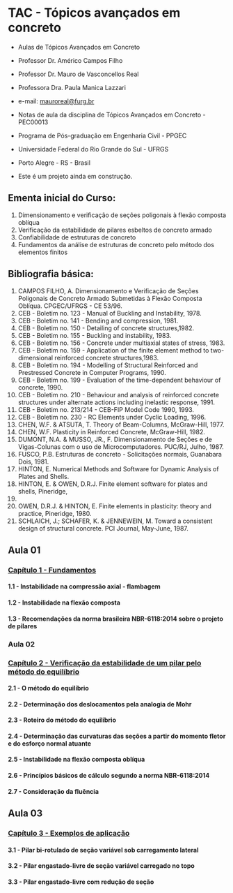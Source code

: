 # __TAC - Tópicos avançados em concreto__  
* Aulas de Tópicos Avançados em Concreto
* Professor Dr. Américo Campos Filho
* Professor Dr. Mauro de Vasconcellos Real
* Professora Dra. Paula Manica Lazzari

* e-mail: mauroreal@furg.br
* Notas de aula da disciplina de Tópicos Avançados em Concreto - PEC00013
* Programa de Pós-graduação em Engenharia Civil  - PPGEC
* Universidade Federal do Rio Grande do Sul - UFRGS
* Porto Alegre - RS - Brasil
* Este é um projeto ainda em construção.

## __Ementa inicial do Curso:__

1. Dimensionamento e verificação de seções poligonais à flexão composta oblíqua
2. Verificação da estabilidade de pilares esbeltos de concreto armado
3. Confiabilidade de estruturas de concreto 
4. Fundamentos da análise de estruturas de concreto pelo método dos elementos finitos 


## __Bibliografia básica:__

1. CAMPOS FILHO, A. Dimensionamento e Verificação de Seções Poligonais de 
Concreto Armado Submetidas à Flexão Composta Oblíqua. CPGEC/UFRGS - CE 
53/96. 
2. CEB - Boletim no. 123 - Manual of Buckling and Instability, 1978. 
3. CEB - Boletim no. 141 - Bending and compression, 1981. 
4. CEB - Boletim no. 150 - Detailing of concrete structures,1982. 
5. CEB - Boletim no. 155 - Buckling and instability, 1983. 
6. CEB - Boletim no. 156 - Concrete under multiaxial states of stress, 1983. 
7. CEB - Boletim no. 159 - Application of the finite element method to two-dimensional 
reinforced concrete structures,1983. 
8. CEB - Boletim no. 194 - Modelling of Structural Reinforced and Prestressed Concrete in 
Computer Programs, 1990. 
9. CEB - Boletim no. 199 - Evaluation of the time-dependent behaviour of concrete, 1990. 
10. CEB - Boletim no. 210 - Behaviour and analysis of reinforced concrete structures under 
alternate actions including inelastic response, 1991. 
11. CEB - Boletim no. 213/214 - CEB-FIP Model Code 1990, 1993. 
12. CEB - Boletim no. 230 - RC Elements under Cyclic Loading, 1996. 
13. CHEN, W.F. & ATSUTA, T.  Theory of Beam-Columns, McGraw-Hill, 1977. 
14. CHEN, W.F.  Plasticity in Reinforced Concrete, McGraw-Hill, 1982. 
15. DUMONT, N.A. & MUSSO, JR., F. Dimensionamento de Seções e de Vigas-Colunas com 
o uso de Microcomputadores. PUC/RJ, Julho, 1987. 
16. FUSCO, P.B.  Estruturas de concreto - Solicitações normais, Guanabara Dois, 1981. 
17. HINTON, E. Numerical Methods and Software for Dynamic Analysis of Plates and Shells. 
18. HINTON, E. & OWEN, D.R.J. Finite element software for plates and shells, Pineridge, 
1984. 
19. OWEN, D.R.J. & HINTON, E. Finite elements in plasticity: theory and practice, 
Pineridge, 1980. 
20. SCHLAICH, J.; SCHAFER, K. & JENNEWEIN, M.  Toward a consistent design of structural 
concrete.  PCI Journal, May-June, 1987. 

## __Aula 01__

### [Capítulo 1 - Fundamentos](https://nbviewer.org/github/mvreal/Estabilidade/blob/main/Capitulo_1-1.ipynb)

#### 1.1 - Instabilidade na compressão axial - flambagem
#### 1.2 - Instabilidade na flexão composta
#### 1.3 - Recomendações da norma brasileira NBR-6118:2014 sobre o projeto de pilares

### __Aula 02__

### [Capítulo 2 - Verificação da estabilidade de um pilar pelo método do equilíbrio](https://nbviewer.org/github/mvreal/Estabilidade/blob/main/Capitulo_2-1.ipynb)

#### 2.1 - O método do equilíbrio
#### 2.2 - Determinação dos deslocamentos pela analogia de Mohr
#### 2.3 - Roteiro do método do equilíbrio
#### 2.4 - Determinação das curvaturas das seções a partir do momento fletor e do esforço normal atuante
#### 2.5 - Instabilidade na flexão composta oblíqua
#### 2.6 - Princípios básicos de cálculo segundo a norma NBR-6118:2014
#### 2.7 - Consideração da fluência


## __Aula 03__

### [Capítulo 3 - Exemplos de aplicação](https://nbviewer.org/github/mvreal/Estabilidade/blob/main/Capitulo_3-1.ipynb)
#### 3.1 - Pilar bi-rotulado de seção variável sob carregamento lateral
#### 3.2 - Pilar engastado-livre de seção variável carregado no topo
#### 3.3 - Pilar engastado-livre com redução de seção



